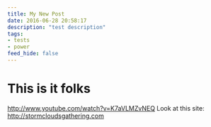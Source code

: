 ```yaml
---
title: My New Post
date: 2016-06-28 20:58:17
description: "test description"
tags: 
- tests
- power
feed_hide: false
---
```

# This is it folks


http://www.youtube.com/watch?v=K7aVLMZvNEQ
Look at this site: http://stormcloudsgathering.com

